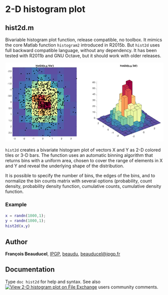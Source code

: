 # 2-D histogram plot

## hist2d.m
Bivariable histogram plot function, release compatible, no toolbox. It mimics the core Matlab function `histogram2` introduced in R2015b. But `hist2d` uses full backward compatible language, without any dependency. It has been tested with R2011b and GNU Octave, but it should work with older releases.

![](hist2d_example.png)

`hist2d` creates a bivariate histogram plot of vectors X and Y as 2-D colored tiles or 3-D bars. The function uses an automatic binning algorithm that returns bins with a uniform area, chosen to cover the range of elements in X and Y and reveal the underlying shape of the distribution.

It is possible to specify the number of bins, the edges of the bins, and to normalize the bin counts matrix with several options (probability, count density, probability density function, cumulative counts, cumulative density function.

### Example
```matlab
x = randn(1000,1);
y = randn(1000,1);
hist2d(x,y)
```

## Author
**François Beauducel**, [IPGP](www.ipgp.fr), [beaudu](https://github.com/beaudu), beauducel@ipgp.fr

## Documentation
Type `doc hist2d` for help and syntax. See also [![View 2-D histogram plot on File Exchange](https://www.mathworks.com/matlabcentral/images/matlab-file-exchange.svg)](https://fr.mathworks.com/matlabcentral/fileexchange/66629-2-d-histogram-plot) users community comments.
